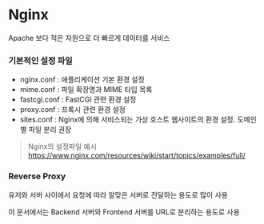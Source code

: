 # Nginx

Apache 보다 적은 자원으로 더 빠르게 데이터를 서비스

### 기본적인 설정 파일

- nginx.conf : 애플리케이션 기본 환경 설정
- mime.conf : 파일 확장명과 MIME 타입 목록
- fastcgi.conf : FastCGI 관련 환경 설정
- proxy.conf : 프록시 관련 환경 설정
- sites.conf : Nginx에 의해 서비스되는 가상 호스트 웹사이트의 환경 설정. 도메인 별 파일 분리 권장

> Nginx의 설정파일 예시
> https://www.nginx.com/resources/wiki/start/topics/examples/full/

### Reverse Proxy

유저와 서버 사이에서 요청에 따라 알맞은 서버로 전달하는 용도로 많이 사용

이 문서에서는 Backend 서버와 Frontend 서버를 URL로 분리하는 용도로 사용

